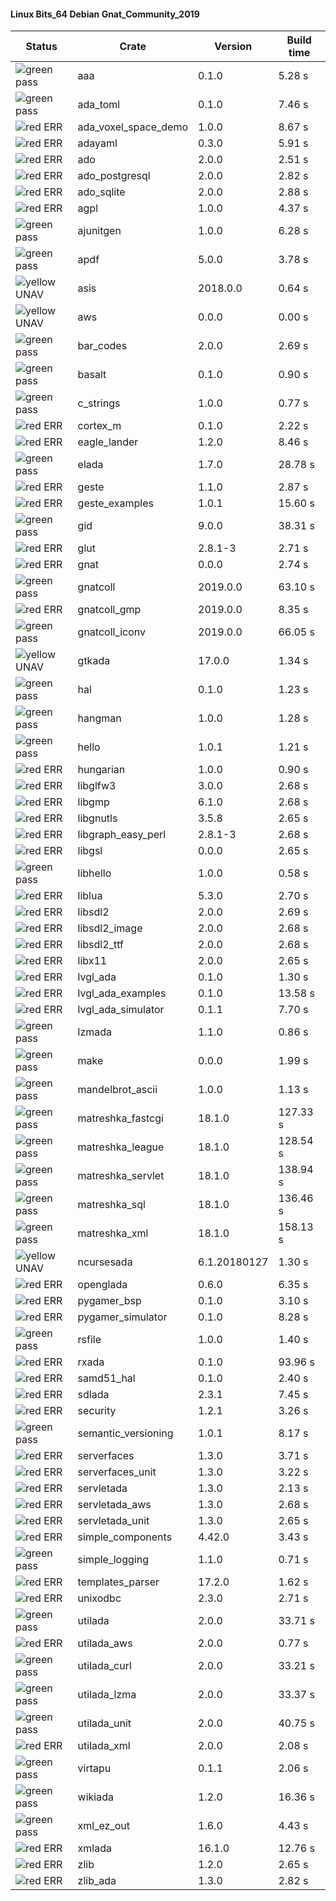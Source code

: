 #### Linux Bits_64 Debian Gnat_Community_2019

| Status | Crate | Version | Build time |
| --- | --- | --- | --- |
|![green](https://placehold.it/8/00aa00/000000?text=+) pass | aaa | 0.1.0 |  5.28 s |
|![green](https://placehold.it/8/00aa00/000000?text=+) pass | ada_toml | 0.1.0 |  7.46 s |
|![red](https://placehold.it/8/ff0000/000000?text=+) ERR  | ada_voxel_space_demo | 1.0.0 |  8.67 s |
|![red](https://placehold.it/8/ff0000/000000?text=+) ERR  | adayaml | 0.3.0 |  5.91 s |
|![red](https://placehold.it/8/ff0000/000000?text=+) ERR  | ado | 2.0.0 |  2.51 s |
|![red](https://placehold.it/8/ff0000/000000?text=+) ERR  | ado_postgresql | 2.0.0 |  2.82 s |
|![red](https://placehold.it/8/ff0000/000000?text=+) ERR  | ado_sqlite | 2.0.0 |  2.88 s |
|![red](https://placehold.it/8/ff0000/000000?text=+) ERR  | agpl | 1.0.0 |  4.37 s |
|![green](https://placehold.it/8/00aa00/000000?text=+) pass | ajunitgen | 1.0.0 |  6.28 s |
|![green](https://placehold.it/8/00aa00/000000?text=+) pass | apdf | 5.0.0 |  3.78 s |
|![yellow](https://placehold.it/8/ffbb00/000000?text=+) UNAV | asis | 2018.0.0 |  0.64 s |
|![yellow](https://placehold.it/8/ffbb00/000000?text=+) UNAV | aws | 0.0.0 |  0.00 s |
|![green](https://placehold.it/8/00aa00/000000?text=+) pass | bar_codes | 2.0.0 |  2.69 s |
|![green](https://placehold.it/8/00aa00/000000?text=+) pass | basalt | 0.1.0 |  0.90 s |
|![green](https://placehold.it/8/00aa00/000000?text=+) pass | c_strings | 1.0.0 |  0.77 s |
|![red](https://placehold.it/8/ff0000/000000?text=+) ERR  | cortex_m | 0.1.0 |  2.22 s |
|![red](https://placehold.it/8/ff0000/000000?text=+) ERR  | eagle_lander | 1.2.0 |  8.46 s |
|![green](https://placehold.it/8/00aa00/000000?text=+) pass | elada | 1.7.0 |  28.78 s |
|![red](https://placehold.it/8/ff0000/000000?text=+) ERR  | geste | 1.1.0 |  2.87 s |
|![red](https://placehold.it/8/ff0000/000000?text=+) ERR  | geste_examples | 1.0.1 |  15.60 s |
|![green](https://placehold.it/8/00aa00/000000?text=+) pass | gid | 9.0.0 |  38.31 s |
|![red](https://placehold.it/8/ff0000/000000?text=+) ERR  | glut | 2.8.1-3 |  2.71 s |
|![red](https://placehold.it/8/ff0000/000000?text=+) ERR  | gnat | 0.0.0 |  2.74 s |
|![green](https://placehold.it/8/00aa00/000000?text=+) pass | gnatcoll | 2019.0.0 |  63.10 s |
|![red](https://placehold.it/8/ff0000/000000?text=+) ERR  | gnatcoll_gmp | 2019.0.0 |  8.35 s |
|![green](https://placehold.it/8/00aa00/000000?text=+) pass | gnatcoll_iconv | 2019.0.0 |  66.05 s |
|![yellow](https://placehold.it/8/ffbb00/000000?text=+) UNAV | gtkada | 17.0.0 |  1.34 s |
|![green](https://placehold.it/8/00aa00/000000?text=+) pass | hal | 0.1.0 |  1.23 s |
|![green](https://placehold.it/8/00aa00/000000?text=+) pass | hangman | 1.0.0 |  1.28 s |
|![green](https://placehold.it/8/00aa00/000000?text=+) pass | hello | 1.0.1 |  1.21 s |
|![red](https://placehold.it/8/ff0000/000000?text=+) ERR  | hungarian | 1.0.0 |  0.90 s |
|![red](https://placehold.it/8/ff0000/000000?text=+) ERR  | libglfw3 | 3.0.0 |  2.68 s |
|![red](https://placehold.it/8/ff0000/000000?text=+) ERR  | libgmp | 6.1.0 |  2.68 s |
|![red](https://placehold.it/8/ff0000/000000?text=+) ERR  | libgnutls | 3.5.8 |  2.65 s |
|![red](https://placehold.it/8/ff0000/000000?text=+) ERR  | libgraph_easy_perl | 2.8.1-3 |  2.68 s |
|![red](https://placehold.it/8/ff0000/000000?text=+) ERR  | libgsl | 0.0.0 |  2.65 s |
|![green](https://placehold.it/8/00aa00/000000?text=+) pass | libhello | 1.0.0 |  0.58 s |
|![red](https://placehold.it/8/ff0000/000000?text=+) ERR  | liblua | 5.3.0 |  2.70 s |
|![red](https://placehold.it/8/ff0000/000000?text=+) ERR  | libsdl2 | 2.0.0 |  2.69 s |
|![red](https://placehold.it/8/ff0000/000000?text=+) ERR  | libsdl2_image | 2.0.0 |  2.68 s |
|![red](https://placehold.it/8/ff0000/000000?text=+) ERR  | libsdl2_ttf | 2.0.0 |  2.68 s |
|![red](https://placehold.it/8/ff0000/000000?text=+) ERR  | libx11 | 2.0.0 |  2.65 s |
|![red](https://placehold.it/8/ff0000/000000?text=+) ERR  | lvgl_ada | 0.1.0 |  1.30 s |
|![red](https://placehold.it/8/ff0000/000000?text=+) ERR  | lvgl_ada_examples | 0.1.0 |  13.58 s |
|![red](https://placehold.it/8/ff0000/000000?text=+) ERR  | lvgl_ada_simulator | 0.1.1 |  7.70 s |
|![green](https://placehold.it/8/00aa00/000000?text=+) pass | lzmada | 1.1.0 |  0.86 s |
|![green](https://placehold.it/8/00aa00/000000?text=+) pass | make | 0.0.0 |  1.99 s |
|![green](https://placehold.it/8/00aa00/000000?text=+) pass | mandelbrot_ascii | 1.0.0 |  1.13 s |
|![green](https://placehold.it/8/00aa00/000000?text=+) pass | matreshka_fastcgi | 18.1.0 |  127.33 s |
|![green](https://placehold.it/8/00aa00/000000?text=+) pass | matreshka_league | 18.1.0 |  128.54 s |
|![green](https://placehold.it/8/00aa00/000000?text=+) pass | matreshka_servlet | 18.1.0 |  138.94 s |
|![green](https://placehold.it/8/00aa00/000000?text=+) pass | matreshka_sql | 18.1.0 |  136.46 s |
|![green](https://placehold.it/8/00aa00/000000?text=+) pass | matreshka_xml | 18.1.0 |  158.13 s |
|![yellow](https://placehold.it/8/ffbb00/000000?text=+) UNAV | ncursesada | 6.1.20180127 |  1.30 s |
|![red](https://placehold.it/8/ff0000/000000?text=+) ERR  | openglada | 0.6.0 |  6.35 s |
|![red](https://placehold.it/8/ff0000/000000?text=+) ERR  | pygamer_bsp | 0.1.0 |  3.10 s |
|![red](https://placehold.it/8/ff0000/000000?text=+) ERR  | pygamer_simulator | 0.1.0 |  8.28 s |
|![green](https://placehold.it/8/00aa00/000000?text=+) pass | rsfile | 1.0.0 |  1.40 s |
|![red](https://placehold.it/8/ff0000/000000?text=+) ERR  | rxada | 0.1.0 |  93.96 s |
|![red](https://placehold.it/8/ff0000/000000?text=+) ERR  | samd51_hal | 0.1.0 |  2.40 s |
|![red](https://placehold.it/8/ff0000/000000?text=+) ERR  | sdlada | 2.3.1 |  7.45 s |
|![red](https://placehold.it/8/ff0000/000000?text=+) ERR  | security | 1.2.1 |  3.26 s |
|![green](https://placehold.it/8/00aa00/000000?text=+) pass | semantic_versioning | 1.0.1 |  8.17 s |
|![red](https://placehold.it/8/ff0000/000000?text=+) ERR  | serverfaces | 1.3.0 |  3.71 s |
|![red](https://placehold.it/8/ff0000/000000?text=+) ERR  | serverfaces_unit | 1.3.0 |  3.22 s |
|![red](https://placehold.it/8/ff0000/000000?text=+) ERR  | servletada | 1.3.0 |  2.13 s |
|![red](https://placehold.it/8/ff0000/000000?text=+) ERR  | servletada_aws | 1.3.0 |  2.68 s |
|![red](https://placehold.it/8/ff0000/000000?text=+) ERR  | servletada_unit | 1.3.0 |  2.65 s |
|![red](https://placehold.it/8/ff0000/000000?text=+) ERR  | simple_components | 4.42.0 |  3.43 s |
|![green](https://placehold.it/8/00aa00/000000?text=+) pass | simple_logging | 1.1.0 |  0.71 s |
|![red](https://placehold.it/8/ff0000/000000?text=+) ERR  | templates_parser | 17.2.0 |  1.62 s |
|![red](https://placehold.it/8/ff0000/000000?text=+) ERR  | unixodbc | 2.3.0 |  2.71 s |
|![green](https://placehold.it/8/00aa00/000000?text=+) pass | utilada | 2.0.0 |  33.71 s |
|![red](https://placehold.it/8/ff0000/000000?text=+) ERR  | utilada_aws | 2.0.0 |  0.77 s |
|![green](https://placehold.it/8/00aa00/000000?text=+) pass | utilada_curl | 2.0.0 |  33.21 s |
|![green](https://placehold.it/8/00aa00/000000?text=+) pass | utilada_lzma | 2.0.0 |  33.37 s |
|![green](https://placehold.it/8/00aa00/000000?text=+) pass | utilada_unit | 2.0.0 |  40.75 s |
|![red](https://placehold.it/8/ff0000/000000?text=+) ERR  | utilada_xml | 2.0.0 |  2.08 s |
|![green](https://placehold.it/8/00aa00/000000?text=+) pass | virtapu | 0.1.1 |  2.06 s |
|![green](https://placehold.it/8/00aa00/000000?text=+) pass | wikiada | 1.2.0 |  16.36 s |
|![green](https://placehold.it/8/00aa00/000000?text=+) pass | xml_ez_out | 1.6.0 |  4.43 s |
|![red](https://placehold.it/8/ff0000/000000?text=+) ERR  | xmlada | 16.1.0 |  12.76 s |
|![red](https://placehold.it/8/ff0000/000000?text=+) ERR  | zlib | 1.2.0 |  2.65 s |
|![red](https://placehold.it/8/ff0000/000000?text=+) ERR  | zlib_ada | 1.3.0 |  2.82 s |
